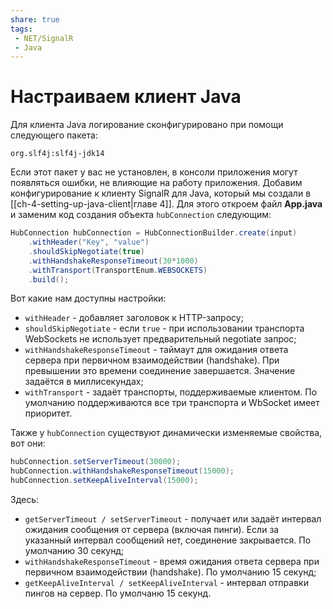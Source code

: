 ```yaml
---
share: true
tags:
 - NET/SignalR
 - Java
---
```

# Настраиваем клиент Java
Для клиента Java логирование сконфигурировано при помощи следующего пакета:
```
org.slf4j:slf4j-jdk14
```
Если этот пакет у вас не установлен, в консоли приложения могут появляться ошибки, не влияющие на работу приложения.
Добавим конфигурирование к клиенту SignalR для Java, который мы создали в [[ch-4-setting-up-java-client|главе 4]]. Для этого откроем файл **App.java** и заменим код создания объекта `hubConnection` следующим:
```java
HubConnection hubConnection = HubConnectionBuilder.create(input)
	.withHeader("Key", "value")
	.shouldSkipNegotiate(true)
	.withHandshakeResponseTimeout(30*1000)
	.withTransport(TransportEnum.WEBSOCKETS)
	.build();
```
Вот какие нам доступны настройки:
- `withHeader` - добавляет заголовок к HTTP-запросу;
- `shouldSkipNegotiate` - если `true` - при использовании транспорта WebSockets не использует предварительный negotiate запрос;
- `withHandshakeResponseTimeout` - таймаут для ожидания ответа сервера при первичном взаимодействии (handshake). При превышении это времени соединение завершается. Значение задаётся в миллисекундах;
- `withTransport` - задаёт транспорты, поддерживаемые клиентом. По умолчанию поддерживаются все три транспорта и WbSocket имеет приоритет.

Также у `hubConnection` существуют  динамически изменяемые свойства, вот они:
```java
hubConnection.setServerTimeout(30000);
hubConnection.withHandshakeResponseTimeout(15000);
hubConnection.setKeepAliveInterval(15000);
```
Здесь:
- `getServerTimeout / setServerTimeout` - получает или задаёт интервал ожидания сообщения от сервера (включая пинги). Если за указанный интервал сообщений нет, соединение закрывается. По умолчанию 30 секунд;
- `withHandshakeResponseTimeout` - время ожидания ответа сервера при первичном взаимодействии (handshake). По умолчанию 15 секунд;
- `getKeepAliveInterval / setKeepAliveInterval` - интервал отправки пингов на сервер. По умолчаню 15 секунд.